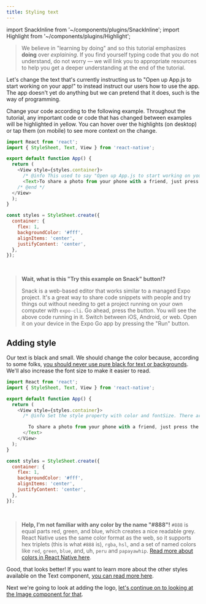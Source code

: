 ```yaml
---
title: Styling text
---
```


import SnackInline from '~/components/plugins/SnackInline';
import Highlight from '~/components/plugins/Highlight';

> We believe in "learning by doing" and so this tutorial emphasizes **doing** over _explaining_. If you find yourself typing code that you do not understand, do not worry &mdash; we will link you to appropriate resources to help you get a deeper understanding at the end of the tutorial.

Let's change the text that's currently instructing us to "Open up App.js to start working on your app!" to instead instruct our users how to use the app. The app doesn't yet do anything but we can pretend that it does, such is the way of programming.

Change your code according to the following example. Throughout the tutorial, any important code or code that has changed between examples will be <Highlight>highlighted in yellow</Highlight>. You can hover over the highlights (on desktop) or tap them (on mobile) to see more context on the change.

<SnackInline label="Updated text">

<!-- prettier-ignore -->
```js
import React from 'react';
import { StyleSheet, Text, View } from 'react-native';

export default function App() {
  return (
    <View style={styles.container}>
      /* @info This used to say "Open up App.js to start working on your app!" and now it is slightly more useful. */
      <Text>To share a photo from your phone with a friend, just press the button below!</Text>
    /* @end */
  </View>
  );
}

const styles = StyleSheet.create({
  container: {
    flex: 1,
    backgroundColor: '#fff',
    alignItems: 'center',
    justifyContent: 'center',
  },
});
```

</SnackInline>

<br/>

> **Wait, what is this "Try this example on Snack" button!?**
>
> Snack is a web-based editor that works similar to a managed Expo project. It's a great way to share code snippets with people and try things out without needing to get a project running on your own computer with `expo-cli`. Go ahead, press the button. You will see the above code running in it. Switch between iOS, Android, or web. Open it on your device in the Expo Go app by pressing the "Run" button.

## Adding style

Our text is black and small. We should change the color because, according to some folks, [you should never use pure black for text or backgrounds](https://uxmovement.com/content/why-you-should-never-use-pure-black-for-text-or-backgrounds/). We'll also increase the font size to make it easier to read.

<SnackInline label="Styled text">

<!-- prettier-ignore -->
```js
import React from 'react';
import { StyleSheet, Text, View } from 'react-native';

export default function App() {
  return (
    <View style={styles.container}>
      /* @info Set the style property with color and fontSize. There are many other styles available! Look at them in the <a href="https://reactnative.dev/docs/text#style" target="_blank">React Native Text API reference</a> sometime after you're done with this tutorial. */<Text style={{color: '#888', fontSize: 18}}> /* @end */

        To share a photo from your phone with a friend, just press the button below!
      </Text>
    </View>
  );
}

const styles = StyleSheet.create({
  container: {
    flex: 1,
    backgroundColor: '#fff',
    alignItems: 'center',
    justifyContent: 'center',
  },
});
```

</SnackInline>

<br/>

> **Help, I'm not familiar with any color by the name "#888"!** `#888` is equal parts red, green, and blue, which creates a nice readable grey. React Native uses the same color format as the web, so it supports hex triplets (this is what `#888` is), `rgba`, `hsl`, and a set of named colors like `red`, `green`, `blue`, and, uh, `peru` and `papayawhip`. [Read more about colors in React Native here](https://reactnative.dev/docs/colors).

Good, that looks better! If you want to learn more about the other styles available on the Text component, [you can read more here](https://reactnative.dev/docs/text#style).

Next we're going to look at adding the logo, [let's continue on to looking at the Image component for that](/tutorial/image).
